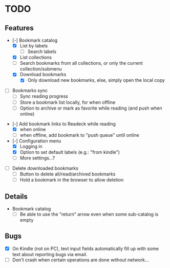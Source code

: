 # TODO

## Features

- [-] Bookmark catalog
	- [x] List by labels
		- [ ] Search labels
	- [x] List collections
	- [ ] Search bookmarks from all collections, or only the current collection/submenu
	- [x] Download bookmarks
		- [x] Only download new bookmarks, else, simply open the local copy
- [ ] Bookmarks sync
	- [ ] Sync reading progress
	- [ ] Store a bookmark list locally, for when offline
	- [ ] Option to archive or mark as favorite while reading (and push when online)
- [-] Add bookmark links to Readeck while reading
	- [x] when online
	- [ ] when offline, add bookmark to "push queue" until online
- [-] Configuration menu
	- [x] Logging in
	- [x] Option to set default labels (e.g.: "from kindle")
	- [ ] More settings...?
- [ ] Delete downloaded bookmarks
	- [ ] Button to delete all/read/archived bookmarks
	- [ ] Hold a bookmark in the browser to allow deletion

## Details

- Bookmark catalog
	- [ ] Be able to use the "return" arrow even when some sub-catalog is empty

## Bugs

- [x] On Kindle (not on PC), text input fields automatically fill up with some text
	about reporting bugs via email.
- [ ] Don't crash when certain operations are done without network...
